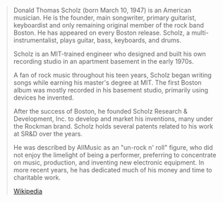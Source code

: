 ﻿---
aliases:
- "Tom Scholz"
---

> Donald Thomas Scholz (born March 10, 1947) is an American musician. 
> He is the founder, main songwriter, primary guitarist, keyboardist 
> and only remaining original member of the rock band Boston. 
> He has appeared on every Boston release. 
> Scholz, a multi-instrumentalist, plays guitar, bass, keyboards, and drums.
>
> Scholz is an MIT-trained engineer who designed and built his own recording studio 
> in an apartment basement in the early 1970s. 
> 
> A fan of rock music throughout his teen years, 
> Scholz began writing songs while earning his master's degree at MIT. 
> The first Boston album was mostly recorded in his basement studio, 
> primarily using devices he invented. 
> 
> After the success of Boston, he founded Scholz Research & Development, Inc. 
> to develop and market his inventions, many under the Rockman brand. 
> Scholz holds several patents related to his work at SR&D over the years.
>
> He was described by AllMusic as an "un-rock n' roll" figure, 
> who did not enjoy the limelight of being a performer, preferring to concentrate on music, 
> production, and inventing new electronic equipment. 
> In more recent years, he has dedicated much of his money and time to charitable work.
>
> [Wikipedia](https://en.wikipedia.org/wiki/Tom%20Scholz)




